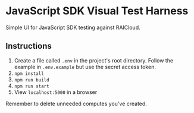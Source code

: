 # JavaScript SDK Visual Test Harness
Simple UI for JavaScript SDK testing against RAICloud.

## Instructions
1. Create a file called `.env` in the project's root directory. Follow the example in `.env.example` but use the secret access token.
2. `npm install`
3. `npm run build`
4. `npm run start`
5. View `localhost:5000` in a browser

Remember to delete unneeded computes you've created.
